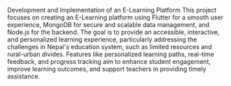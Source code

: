Development and Implementation of an E-Learning Platform
This project focuses on creating an E-Learning platform using Flutter for a smooth user experience, MongoDB for secure and scalable data management, and Node.js for the backend. The goal is to provide an accessible, interactive, and personalized learning experience, particularly addressing the challenges in Nepal's education system, such as limited resources and rural-urban divides. Features like personalized learning paths, real-time feedback, and progress tracking aim to enhance student engagement, improve learning outcomes, and support teachers in providing timely assistance.
